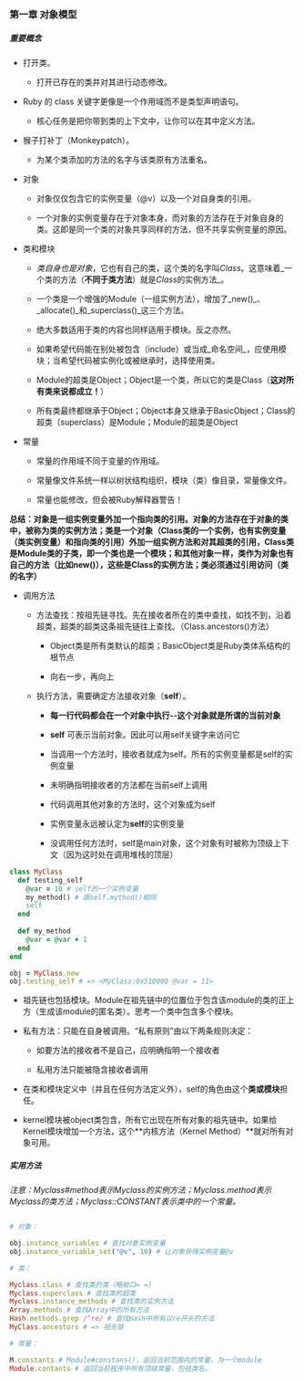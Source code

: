 ### 第一章 对象模型

##### 重要概念

* 打开类。

  * 打开已存在的类并对其进行动态修改。

* Ruby 的 class 关键字更像是一个作用域而不是类型声明语句。

  * 核心任务是把你带到类的上下文中，让你可以在其中定义方法。

* 猴子打补丁（Monkeypatch）。

  * 为某个类添加的方法的名字与该类原有方法重名。

* 对象

  * 对象仅仅包含它的实例变量（@v）以及一个对自身类的引用。
 
  * 一个对象的实例变量存在于对象本身，而对象的方法存在于对象自身的类。这即是同一个类的对象共享同样的方法，但不共享实例变量的原因。

* 类和模块

  * _类自身也是对象_，它也有自己的类，这个类的名字叫*Class*。这意味着_一个类的方法（**不同于类方法**）就是*Class*的实例方法_。

  * 一个类是一个增强的Module（一组实例方法），增加了_new()_、_allocate()_和_superclass()_这三个方法。

  * 绝大多数适用于类的内容也同样适用于模块。反之亦然。

  * 如果希望代码能在别处被包含（include）或当成_命名空间_，应使用模块；当希望代码被实例化或被继承时，选择使用类。
  
  * Module的超类是Object；Object是一个类，所以它的类是Class（**这对所有类来说都成立！**）
  
  * 所有类最终都继承于Object；Object本身又继承于BasicObject；Class的超类（superclass）是Module；Module的超类是Object

* 常量

  * 常量的作用域不同于变量的作用域。

  * 常量像文件系统一样以树状结构组织，模块（类）像目录，常量像文件。

  * 常量也能修改，但会被Ruby解释器警告！

**总结：对象是一组实例变量外加一个指向类的引用。对象的方法存在于对象的类中，被称为类的实例方法；类是一个对象（Class类的一个实例，也有实例变量（类实例变量）和指向类的引用）外加一组实例方法和对其超类的引用，Class类是Module类的子类，即一个类也是一个模块；和其他对象一样，类作为对象也有自己的方法（比如new()），这些是Class的实例方法；类必须通过引用访问（类的名字）**

* 调用方法

  * 方法查找：按祖先链寻找。先在接收者所在的类中查找，如找不到，沿着超类，超类的超类这条祖先链往上查找。（Class.ancestors()方法）
  
    * Object类是所有类默认的超类；BasicObject类是Ruby类体系结构的根节点
    
    * 向右一步，再向上

  * 执行方法，需要确定方法接收对象（**self**）。
  
    * **每一行代码都会在一个对象中执行--这个对象就是所谓的当前对象**
    
    * **self** 可表示当前对象。因此可以用self关键字来访问它
    
    * 当调用一个方法时，接收者就成为self。所有的实例变量都是self的实例变量
    
    * 未明确指明接收者的方法都在当前self上调用
    
    * 代码调用其他对象的方法时，这个对象成为self
    
    * 实例变量永远被认定为**self**的实例变量
    
    * 没调用任何方法时，self是main对象，这个对象有时被称为顶级上下文（因为这时处在调用堆栈的顶层）
    
```ruby
class MyClass
  def testing_self
    @var = 10 # self的一个实例变量
    my_method() # 跟self.mythod()相同
    self
  end
  
  def my_method
    @var = @var + 1
  end
end

obj = MyClass.new
obj.testing_self # => <MyClass:0x510000 @var = 11>
```

  * 祖先链也包括模块。Module在祖先链中的位置位于包含该module的类的正上方（生成该module的匿名类）。思考一个类中包含多个模块。

  * 私有方法：只能在自身被调用。“私有原则”由以下两条规则决定：

    * 如要方法的接收者不是自己，应明确指明一个接收者

    * 私用方法只能被隐含接收者调用

  * 在类和模块定义中（并且在任何方法定义外），self的角色由这个**类或模块**担任。

  * kernel模块被object类包含，所有它出现在所有对象的祖先链中。如果给Kernel模块增加一个方法，这个**内核方法（Kernel Method）**就对所有对象可用。


##### 实用方法

_注意：Myclass#method表示Myclass的实例方法；Myclass.method表示Myclass的类方法；Myclass::CONSTANT表示类中的一个常量。_

```ruby

# 对象：

obj.instance_variables # 查找对象实例变量
obj.instance_variable_set("@v", 10) # 让对象获得实例变量@v

# 类：

Myclass.class # 查找类的类（略拗口= =）
Myclass.superclass # 查找类的超类
Myclass.instance_methods # 查找类的实例方法
Array.methods # 查找Array中的所有方法
Hash.methods.grep /^re/ # 查找Hash中所有以re开头的方法
MyClass.ancestors # => 祖先链

# 常量：

M.constants # Module#constans()，返回当前范围内的常量，为一个module
Module.contants # 返回当前程序中所有顶级常量，包括类名。
```
